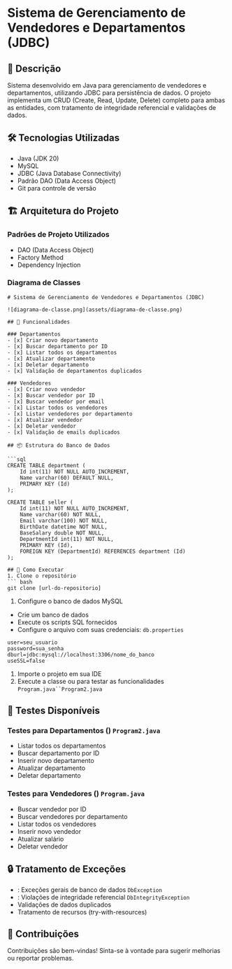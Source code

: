 # Sistema de Gerenciamento de Vendedores e Departamentos (JDBC)

## 📝 Descrição
Sistema desenvolvido em Java para gerenciamento de vendedores e departamentos, utilizando JDBC para persistência de dados. O projeto implementa um CRUD (Create, Read, Update, Delete) completo para ambas as entidades, com tratamento de integridade referencial e validações de dados.

## 🛠 Tecnologias Utilizadas

* Java (JDK 20)
* MySQL
* JDBC (Java Database Connectivity)
* Padrão DAO (Data Access Object)
* Git para controle de versão

## 🏗 Arquitetura do Projeto

### Padrões de Projeto Utilizados
* DAO (Data Access Object)
* Factory Method
* Dependency Injection

### Diagrama de Classes
```
# Sistema de Gerenciamento de Vendedores e Departamentos (JDBC)

![diagrama-de-classe.png](assets/diagrama-de-classe.png)

## 🔧 Funcionalidades

### Departamentos
- [x] Criar novo departamento
- [x] Buscar departamento por ID
- [x] Listar todos os departamentos
- [x] Atualizar departamento
- [x] Deletar departamento
- [x] Validação de departamentos duplicados

### Vendedores
- [x] Criar novo vendedor
- [x] Buscar vendedor por ID
- [x] Buscar vendedor por email
- [x] Listar todos os vendedores
- [x] Listar vendedores por departamento
- [x] Atualizar vendedor
- [x] Deletar vendedor
- [x] Validação de emails duplicados

## 📦 Estrutura do Banco de Dados

```sql
CREATE TABLE department (
    Id int(11) NOT NULL AUTO_INCREMENT,
    Name varchar(60) DEFAULT NULL,
    PRIMARY KEY (Id)
);

CREATE TABLE seller (
    Id int(11) NOT NULL AUTO_INCREMENT,
    Name varchar(60) NOT NULL,
    Email varchar(100) NOT NULL,
    BirthDate datetime NOT NULL,
    BaseSalary double NOT NULL,
    DepartmentId int(11) NOT NULL,
    PRIMARY KEY (Id),
    FOREIGN KEY (DepartmentId) REFERENCES department (Id)
);
```
```
## 🚀 Como Executar
1. Clone o repositório
``` bash
git clone [url-do-repositorio]
```
1. Configure o banco de dados MySQL

- Crie um banco de dados
- Execute os scripts SQL fornecidos
- Configure o arquivo com suas credenciais: `db.properties`
``` properties
user=seu_usuario
password=sua_senha
dburl=jdbc:mysql://localhost:3306/nome_do_banco
useSSL=false
```
1. Importe o projeto em sua IDE
2. Execute a classe ou para testar as funcionalidades `Program.java``Program2.java`

## 🧪 Testes Disponíveis
### Testes para Departamentos () `Program2.java`
- Listar todos os departamentos
- Buscar departamento por ID
- Inserir novo departamento
- Atualizar departamento
- Deletar departamento

### Testes para Vendedores () `Program.java`
- Buscar vendedor por ID
- Buscar vendedores por departamento
- Listar todos os vendedores
- Inserir novo vendedor
- Atualizar salário
- Deletar vendedor

## 🔒 Tratamento de Exceções
- : Exceções gerais de banco de dados `DbException`
- : Violações de integridade referencial `DbIntegrityException`
- Validações de dados duplicados
- Tratamento de recursos (try-with-resources)

## 👥 Contribuições
Contribuições são bem-vindas! Sinta-se à vontade para sugerir melhorias ou reportar problemas.